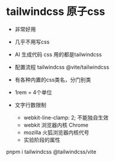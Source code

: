 # tailwindcss 原子css

- 非常好用
- 几乎不用写css
- AI 生成代码 css 用的都是tailwindcss
- 配置流程
    tailwindcss @vite/tailwindcss
- 有各种内置的css类名，分门别类
- 1rem = 4个单位

- 文字行数限制
    - webkit-line-clamp: 2; 不能独自生效
    - webkit 浏览器内核 Chrome
    - mozilla 火狐浏览器内核代号
    - 实验阶段的属性

pnpm i tailwindcss @tailwindcss/vite